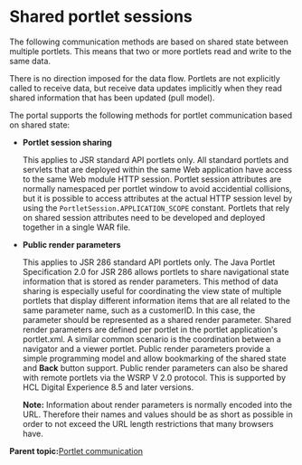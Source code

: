 # Shared portlet sessions

The following communication methods are based on shared state between multiple portlets. This means that two or more portlets read and write to the same data.

There is no direction imposed for the data flow. Portlets are not explicitly called to receive data, but receive data updates implicitly when they read shared information that has been updated \(pull model\).

The portal supports the following methods for portlet communication based on shared state:

-   **Portlet session sharing**

    This applies to JSR standard API portlets only. All standard portlets and servlets that are deployed within the same Web application have access to the same Web module HTTP session. Portlet session attributes are normally namespaced per portlet window to avoid accidential collisions, but it is possible to access attributes at the actual HTTP session level by using the `PortletSession.APPLICATION_SCOPE` constant. Portlets that rely on shared session attributes need to be developed and deployed together in a single WAR file.

-   **Public render parameters**

    This applies to JSR 286 standard API portlets only. The Java Portlet Specification 2.0 for JSR 286 allows portlets to share navigational state information that is stored as render parameters. This method of data sharing is especially useful for coordinating the view state of multiple portlets that display different information items that are all related to the same parameter name, such as a customerID. In this case, the parameter should be represented as a shared render parameter. Shared render parameters are defined per portlet in the portlet application's portlet.xml. A similar common scenario is the coordination between a navigator and a viewer portlet. Public render parameters provide a simple programming model and allow bookmarking of the shared state and **Back** button support. Public render parameters can also be shared with remote portlets via the WSRP V 2.0 protocol. This is supported by HCL Digital Experience 8.5 and later versions.

    **Note:** Information about render parameters is normally encoded into the URL. Therefore their names and values should be as short as possible in order to not exceed the URL length restrictions that many browsers have.


**Parent topic:**[Portlet communication](../dev-portlet/pltcom_ptlt_com.md)

